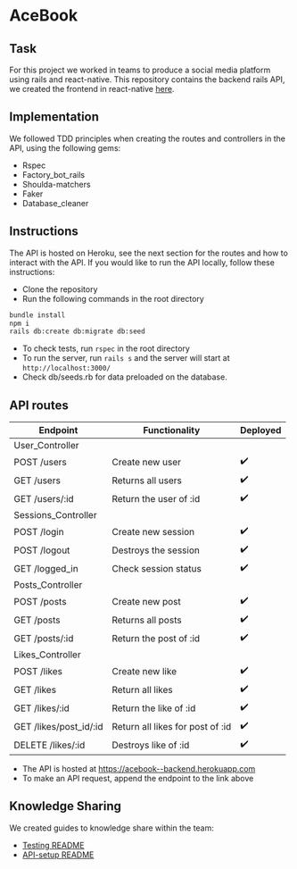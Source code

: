 # AceBook

## Task

For this project we worked in teams to produce a social media platform using rails and react-native.
This repository contains the backend rails API, we created the frontend in react-native [here](https://github.com/Yates101/Insert-Team-Name-react-native).

## Implementation

We followed TDD principles when creating the routes and controllers in the API, using the following gems:
- Rspec
- Factory_bot_rails
- Shoulda-matchers
- Faker
- Database_cleaner

## Instructions
The API is hosted on Heroku, see the next section for the routes and how to interact with the API.
If you would like to run the API locally, follow these instructions:
- Clone the repository
- Run the following commands in the root directory
```bash
bundle install
npm i
rails db:create db:migrate db:seed
```
- To check tests, run `rspec` in the root directory
- To run the server, run `rails s` and the server will start at `http://localhost:3000/`
- Check db/seeds.rb for data preloaded on the database.

## API routes

| Endpoint        | Functionality            | Deployed         |
| ----------------| -------------------------|------------------|
| User_Controller |
| POST /users     | Create new user          |:heavy_check_mark:|
| GET /users      | Returns all users        |:heavy_check_mark:|
| GET /users/:id  | Return the user of :id   |:heavy_check_mark:|
| Sessions_Controller |
| POST /login     | Create new session       |:heavy_check_mark:|
| POST /logout    | Destroys the session     |:heavy_check_mark:|
| GET /logged_in  | Check session status     |:heavy_check_mark:|
| Posts_Controller |
| POST /posts     | Create new post          |:heavy_check_mark:|
| GET /posts      | Returns all posts        |:heavy_check_mark:|
| GET /posts/:id  | Return the post of :id   |:heavy_check_mark:|
| Likes_Controller |
| POST /likes     | Create new like          |:heavy_check_mark:|
| GET /likes      | Return all likes         |:heavy_check_mark:|
| GET /likes/:id  | Return the like of :id   |:heavy_check_mark:|
| GET /likes/post_id/:id| Return all likes for post of :id   |:heavy_check_mark:|
| DELETE /likes/:id  | Destroys like of  :id |:heavy_check_mark:|

- The API is hosted at https://acebook--backend.herokuapp.com
- To make an API request, append the endpoint to the link above

## Knowledge Sharing
We created guides to knowledge share within the team:
- [Testing README](https://github.com/taran314/acebook-insert-team-name-here/blob/main/testing.md)
- [API-setup README](https://github.com/taran314/acebook-insert-team-name-here/blob/main/api-setup.md)
